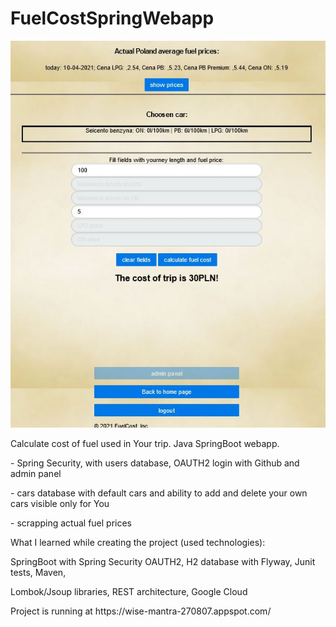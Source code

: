 # FuelCostSpringWebapp

![alt text](https://github.com/aplen/FuelCostGoogleCloud/blob/master/scr.jpg?raw=true)

<p>Calculate cost of fuel used in Your trip.
Java SpringBoot webapp.</p>
- Spring Security, with users database, OAUTH2 login with Github and admin panel</p>
- cars database with default cars and ability to add and delete your own cars visible only for You</p>
- scrapping actual fuel prices</p> 
What I learned while creating the project (used technologies):</p>
SpringBoot with Spring Security OAUTH2, H2 database with Flyway, Junit tests, Maven,</p> 
Lombok/Jsoup libraries, REST architecture, Google Cloud</p>

<p>Project is running at https://wise-mantra-270807.appspot.com/</p>


